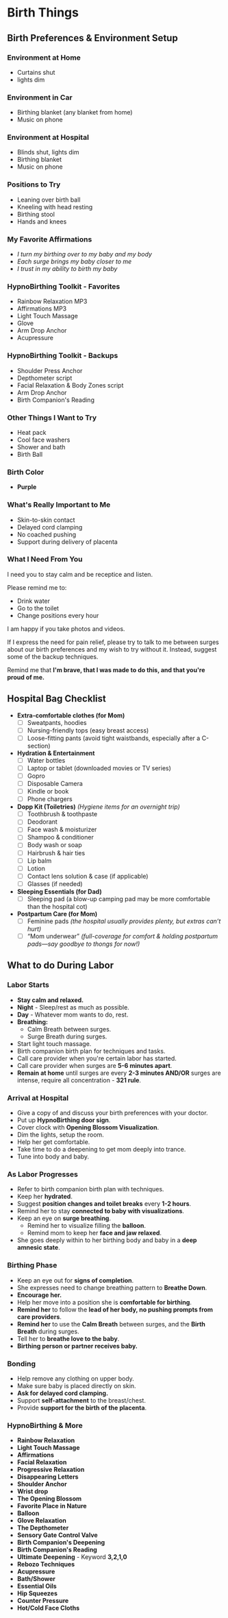 # Birth Things 

## Birth Preferences & Environment Setup  

### Environment at Home  
- Curtains shut
- lights dim  

### Environment in Car  
- Birthing blanket (any blanket from home)
- Music on phone  

### Environment at Hospital  
- Blinds shut, lights dim  
- Birthing blanket  
- Music on phone  

### Positions to Try  
- Leaning over birth ball  
- Kneeling with head resting  
- Birthing stool
- Hands and knees 

### My Favorite Affirmations  
- *I turn my birthing over to my baby and my body*  
- *Each surge brings my baby closer to me*  
- *I trust in my ability to birth my baby*  

### HypnoBirthing Toolkit - Favorites  
- Rainbow Relaxation MP3  
- Affirmations MP3  
- Light Touch Massage  
- Glove
- Arm Drop Anchor 
- Acupressure  

### HypnoBirthing Toolkit - Backups  
- Shoulder Press Anchor  
- Depthometer script  
- Facial Relaxation & Body Zones script  
- Arm Drop Anchor  
- Birth Companion's Reading  

### Other Things I Want to Try  
- Heat pack  
- Cool face washers  
- Shower and bath  
- Birth Ball  

### Birth Color  
- **Purple**  

### What's Really Important to Me  
- Skin-to-skin contact  
- Delayed cord clamping  
- No coached pushing  
- Support during delivery of placenta  

### What I Need From You  
I need you to stay calm and be receptice and listen. 

Please remind me to:  
- Drink water  
- Go to the toilet  
- Change positions every hour  

I am happy if you take photos and videos.  

If I express the need for pain relief, please try to talk to me between surges about our birth preferences and my wish to try without it. Instead, suggest some of the backup techniques.  

Remind me that **I'm brave, that I was made to do this, and that you're proud of me.**  


## Hospital Bag Checklist  
- **Extra-comfortable clothes (for Mom)**  
  - [  ] Sweatpants, hoodies  
  - [  ] Nursing-friendly tops (easy breast access)  
  - [  ] Loose-fitting pants (avoid tight waistbands, especially after a C-section)  

- **Hydration & Entertainment**  
  - [  ] Water bottles  
  - [  ] Laptop or tablet (downloaded movies or TV series) 
  - [  ] Gopro 
  - [  ] Disposable Camera
  - [  ] Kindle or book  
  - [  ] Phone chargers  

- **Dopp Kit (Toiletries)** *(Hygiene items for an overnight trip)*  
  - [  ] Toothbrush & toothpaste  
  - [  ] Deodorant  
  - [  ] Face wash & moisturizer  
  - [  ] Shampoo & conditioner  
  - [  ] Body wash or soap  
  - [  ] Hairbrush & hair ties  
  - [  ] Lip balm  
  - [  ] Lotion  
  - [  ] Contact lens solution & case (if applicable)  
  - [  ] Glasses (if needed)  

- **Sleeping Essentials (for Dad)**  
  - [  ] Sleeping pad (a blow-up camping pad may be more comfortable than the hospital cot)  

- **Postpartum Care (for Mom)**  
  - [  ]  Feminine pads *(the hospital usually provides plenty, but extras can’t hurt)*  
  - [  ] “Mom underwear” *(full-coverage for comfort & holding postpartum pads—say goodbye to thongs for now!)*  

## What to do During Labor
  ### Labor Starts  
- **Stay calm and relaxed.**  
- **Night** - Sleep/rest as much as possible.  
- **Day** - Whatever mom wants to do, rest.  
- **Breathing:**  
  - Calm Breath between surges.  
  - Surge Breath during surges.  
- Start light touch massage.  
- Birth companion birth plan for techniques and tasks.  
- Call care provider when you're certain labor has started.  
- Call care provider when surges are **5-6 minutes apart**.  
- **Remain at home** until surges are every **2-3 minutes AND/OR** surges are intense, require all concentration - **321 rule**.  

### Arrival at Hospital  
- Give a copy of and discuss your birth preferences with your doctor.  
- Put up **HypnoBirthing door sign**.  
- Cover clock with **Opening Blossom Visualization**.  
- Dim the lights, setup the room.  
- Help her get comfortable.  
- Take time to do a deepening to get mom deeply into trance.  
- Tune into body and baby.  

### As Labor Progresses  
- Refer to birth companion birth plan with techniques.  
- Keep her **hydrated**.  
- Suggest **position changes and toilet breaks** every **1-2 hours**.  
- Remind her to stay **connected to baby with visualizations**.  
- Keep an eye on **surge breathing**.  
  - Remind her to visualize filling the **balloon**.  
  - Remind mom to keep her **face and jaw relaxed**.  
- She goes deeply within to her birthing body and baby in a **deep amnesic state**.  

### Birthing Phase  
- Keep an eye out for **signs of completion**.  
- She expresses need to change breathing pattern to **Breathe Down**.  
- **Encourage her.**  
- Help her move into a position she is **comfortable for birthing**.  
- **Remind her** to follow the **lead of her body, no pushing prompts from care providers**.  
- **Remind her** to use the **Calm Breath** between surges, and the **Birth Breath** during surges.  
- Tell her to **breathe love to the baby**.  
- **Birthing person or partner receives baby.**  

### Bonding
- Help remove any clothing on upper body.  
- Make sure baby is placed directly on skin.  
- **Ask for delayed cord clamping.**  
- Support **self-attachment** to the breast/chest.  
- Provide **support for the birth of the placenta**.  

### HypnoBirthing & More  
- **Rainbow Relaxation**  
- **Light Touch Massage**  
- **Affirmations**  
- **Facial Relaxation**  
- **Progressive Relaxation**  
- **Disappearing Letters**  
- **Shoulder Anchor**  
- **Wrist drop**  
- **The Opening Blossom**  
- **Favorite Place in Nature**  
- **Balloon**  
- **Glove Relaxation**  
- **The Depthometer**  
- **Sensory Gate Control Valve** 
- **Birth Companion's Deepening**  
- **Birth Companion's Reading**
- **Ultimate Deepening** - Keyword **3,2,1,0**  
- **Rebozo Techniques**  
- **Acupressure**  
- **Bath/Shower** 
- **Essential Oils**  
- **Hip Squeezes**  
- **Counter Pressure**  
- **Hot/Cold Face Cloths**  
